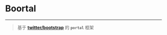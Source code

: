 Boortal
=======
------------------
>基于 **[twitter/bootstrap](http://twitter.github.com/bootstrap/)** 的 **`portal`** 框架
